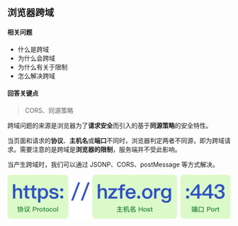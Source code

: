## 浏览器跨域

#### 相关问题

- 什么是跨域
- 为什么会跨域
- 为什么有关于限制
- 怎么解决跨域

#### 回答关键点 

> CORS、同源策略

跨域问题的来源是浏览器为了**请求安全**而引入的基于**同源策略**的安全特性。

当页面和请求的**协议**、**主机名**或**端口**不同时，浏览器判定两者不同源，即为跨域请求。需要注意的是跨域是**浏览器的限制**，服务端并不受此影响。

当产生跨域时，我们可以通过 JSONP、CORS、postMessage 等方式解决。



![](./assets/%E5%90%8C%E6%BA%90%E7%AD%96%E7%95%A5.png)
